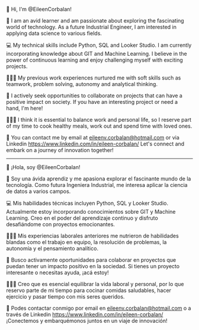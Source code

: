 👋 Hi, I'm @EileenCorbalan!

👀 I am an avid learner and am passionate about exploring the fascinating world of technology. 
As a future Industrial Engineer, I am interested in applying data science to various fields.

💻 My technical skills include Python, SQL and Looker Studio. I am currently incorporating knowledge about GIT and Machine Learning. 
I believe in the power of continuous learning and enjoy challenging myself with exciting projects.

👩🏼‍💼 My previous work experiences nurtured me with soft skills such as teamwork, problem solving, autonomy and analytical thinking. 

💞️ I actively seek opportunities to collaborate on projects that can have a positive impact on society.
If you have an interesting project or need a hand, I'm here!

🏋🏼‍♀️ I think it is essential to balance work and personal life, so I reserve part of my time to cook healthy meals, work out and spend time with loved ones. 

💌 You can contact me by email at eileenv.corbalan@hotmail.com or via Linkedin https://www.linkedin.com/in/eileen-corbalan/
Let's connect and embark on a journey of innovation together!

------------------------------------------------------------------------------------------------------------------------------------------
👋 ¡Hola, soy @EileenCorbalan!

👀 Soy una ávida aprendiz y me apasiona explorar el fascinante mundo de la tecnología. 
Como futura Ingeniera Industrial, me interesa aplicar la ciencia de datos a varios campos.

💻 Mis habilidades técnicas incluyen Python, SQL y Looker Studio. Actualmente estoy incorporando conocimientos sobre GIT y Machine Learning. 
Creo en el poder del aprendizaje continuo y disfruto desafiándome con proyectos emocionantes.

👩🏼‍💼 Mis experiencias laborales anteriores me nutrieron de habilidades blandas como el trabajo en equipo, la resolución de problemas, la autonomía y el pensamiento analítico. 

💞️ Busco activamente oportunidades para colaborar en proyectos que puedan tener un impacto positivo en la sociedad.
Si tienes un proyecto interesante o necesitas ayuda, ¡acá estoy!

🏋🏼‍♀️ Creo que es esencial equilibrar la vida laboral y personal, por lo que reservo parte de mi tiempo para cocinar comidas saludables, hacer ejercicio y pasar tiempo con mis seres queridos. 

💌 Podes contactar conmigo por email en eileenv.corbalan@hotmail.com o a través de Linkedin https://www.linkedin.com/in/eileen-corbalan/
¡Conectemos y embarquémonos juntos en un viaje de innovación!

<!---
EileenCorbalan/EileenCorbalan is a ✨ special ✨ repository because its `README.md` (this file) appears on your GitHub profile.
You can click the Preview link to take a look at your changes.
--->

